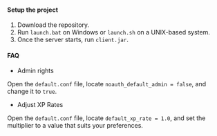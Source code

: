 #### Setup the project

1. Download the repository.
2. Run `launch.bat` on Windows or `launch.sh` on a UNIX-based system.
3. Once the server starts, run `client.jar`.

#### FAQ

- Admin rights

Open the `default.conf` file, locate `noauth_default_admin = false`, and change it to `true`.

- Adjust XP Rates

Open the `default.conf` file, locate `default_xp_rate = 1.0`, and set the multiplier to a value that suits your preferences.